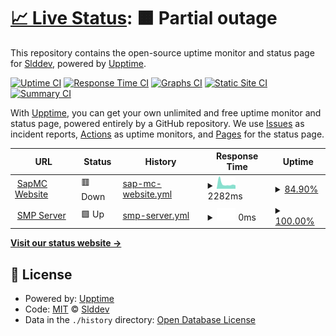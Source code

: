 # [📈 Live Status](https://demo.upptime.js.org): <!--live status--> **🟧 Partial outage**

This repository contains the open-source uptime monitor and status page for [Slddev](https://sappy.ga), powered by [Upptime](https://github.com/upptime/upptime).

[![Uptime CI](https://github.com/Slddev/status-sapmc/workflows/Uptime%20CI/badge.svg)](https://github.com/Slddev/status-sapmc/actions?query=workflow%3A%22Uptime+CI%22)
[![Response Time CI](https://github.com/Slddev/status-sapmc/workflows/Response%20Time%20CI/badge.svg)](https://github.com/Slddev/status-sapmc/actions?query=workflow%3A%22Response+Time+CI%22)
[![Graphs CI](https://github.com/Slddev/status-sapmc/workflows/Graphs%20CI/badge.svg)](https://github.com/Slddev/status-sapmc/actions?query=workflow%3A%22Graphs+CI%22)
[![Static Site CI](https://github.com/Slddev/status-sapmc/workflows/Static%20Site%20CI/badge.svg)](https://github.com/Slddev/status-sapmc/actions?query=workflow%3A%22Static+Site+CI%22)
[![Summary CI](https://github.com/Slddev/status-sapmc/workflows/Summary%20CI/badge.svg)](https://github.com/Slddev/status-sapmc/actions?query=workflow%3A%22Summary+CI%22)

With [Upptime](https://upptime.js.org), you can get your own unlimited and free uptime monitor and status page, powered entirely by a GitHub repository. We use [Issues](https://github.com/Slddev/status-sapmc/issues) as incident reports, [Actions](https://github.com/Slddev/status-sapmc/actions) as uptime monitors, and [Pages](https://demo.upptime.js.org) for the status page.

<!--start: status pages-->
<!-- This summary is generated by Upptime (https://github.com/upptime/upptime) -->
<!-- Do not edit this manually, your changes will be overwritten -->
<!-- prettier-ignore -->
| URL | Status | History | Response Time | Uptime |
| --- | ------ | ------- | ------------- | ------ |
| <img alt="" src="https://favicons.githubusercontent.com/null" height="13"> [SapMC Website](www.sapmc.ga) | 🟥 Down | [sap-mc-website.yml](https://github.com/Slddev/status-sapmc/commits/HEAD/history/sap-mc-website.yml) | <details><summary><img alt="Response time graph" src="./graphs/sap-mc-website/response-time-week.png" height="20"> 2282ms</summary><br><a href="https://uptime.sapmc.ga/history/sap-mc-website"><img alt="Response time 1977" src="https://img.shields.io/endpoint?url=https%3A%2F%2Fraw.githubusercontent.com%2FSlddev%2Fstatus-sapmc%2FHEAD%2Fapi%2Fsap-mc-website%2Fresponse-time.json"></a><br><a href="https://uptime.sapmc.ga/history/sap-mc-website"><img alt="24-hour response time 1574" src="https://img.shields.io/endpoint?url=https%3A%2F%2Fraw.githubusercontent.com%2FSlddev%2Fstatus-sapmc%2FHEAD%2Fapi%2Fsap-mc-website%2Fresponse-time-day.json"></a><br><a href="https://uptime.sapmc.ga/history/sap-mc-website"><img alt="7-day response time 2282" src="https://img.shields.io/endpoint?url=https%3A%2F%2Fraw.githubusercontent.com%2FSlddev%2Fstatus-sapmc%2FHEAD%2Fapi%2Fsap-mc-website%2Fresponse-time-week.json"></a><br><a href="https://uptime.sapmc.ga/history/sap-mc-website"><img alt="30-day response time 1959" src="https://img.shields.io/endpoint?url=https%3A%2F%2Fraw.githubusercontent.com%2FSlddev%2Fstatus-sapmc%2FHEAD%2Fapi%2Fsap-mc-website%2Fresponse-time-month.json"></a><br><a href="https://uptime.sapmc.ga/history/sap-mc-website"><img alt="1-year response time 1977" src="https://img.shields.io/endpoint?url=https%3A%2F%2Fraw.githubusercontent.com%2FSlddev%2Fstatus-sapmc%2FHEAD%2Fapi%2Fsap-mc-website%2Fresponse-time-year.json"></a></details> | <details><summary><a href="https://uptime.sapmc.ga/history/sap-mc-website">84.90%</a></summary><a href="https://uptime.sapmc.ga/history/sap-mc-website"><img alt="All-time uptime 95.45%" src="https://img.shields.io/endpoint?url=https%3A%2F%2Fraw.githubusercontent.com%2FSlddev%2Fstatus-sapmc%2FHEAD%2Fapi%2Fsap-mc-website%2Fuptime.json"></a><br><a href="https://uptime.sapmc.ga/history/sap-mc-website"><img alt="24-hour uptime 99.97%" src="https://img.shields.io/endpoint?url=https%3A%2F%2Fraw.githubusercontent.com%2FSlddev%2Fstatus-sapmc%2FHEAD%2Fapi%2Fsap-mc-website%2Fuptime-day.json"></a><br><a href="https://uptime.sapmc.ga/history/sap-mc-website"><img alt="7-day uptime 84.90%" src="https://img.shields.io/endpoint?url=https%3A%2F%2Fraw.githubusercontent.com%2FSlddev%2Fstatus-sapmc%2FHEAD%2Fapi%2Fsap-mc-website%2Fuptime-week.json"></a><br><a href="https://uptime.sapmc.ga/history/sap-mc-website"><img alt="30-day uptime 96.53%" src="https://img.shields.io/endpoint?url=https%3A%2F%2Fraw.githubusercontent.com%2FSlddev%2Fstatus-sapmc%2FHEAD%2Fapi%2Fsap-mc-website%2Fuptime-month.json"></a><br><a href="https://uptime.sapmc.ga/history/sap-mc-website"><img alt="1-year uptime 95.45%" src="https://img.shields.io/endpoint?url=https%3A%2F%2Fraw.githubusercontent.com%2FSlddev%2Fstatus-sapmc%2FHEAD%2Fapi%2Fsap-mc-website%2Fuptime-year.json"></a></details>
| <img alt="" src="https://favicons.githubusercontent.com/null" height="13"> [SMP Server](smp.sapmc.ga) | 🟩 Up | [smp-server.yml](https://github.com/Slddev/status-sapmc/commits/HEAD/history/smp-server.yml) | <details><summary><img alt="Response time graph" src="./graphs/smp-server/response-time-week.png" height="20"> 0ms</summary><br><a href="https://uptime.sapmc.ga/history/smp-server"><img alt="Response time 147" src="https://img.shields.io/endpoint?url=https%3A%2F%2Fraw.githubusercontent.com%2FSlddev%2Fstatus-sapmc%2FHEAD%2Fapi%2Fsmp-server%2Fresponse-time.json"></a><br><a href="https://uptime.sapmc.ga/history/smp-server"><img alt="24-hour response time 0" src="https://img.shields.io/endpoint?url=https%3A%2F%2Fraw.githubusercontent.com%2FSlddev%2Fstatus-sapmc%2FHEAD%2Fapi%2Fsmp-server%2Fresponse-time-day.json"></a><br><a href="https://uptime.sapmc.ga/history/smp-server"><img alt="7-day response time 0" src="https://img.shields.io/endpoint?url=https%3A%2F%2Fraw.githubusercontent.com%2FSlddev%2Fstatus-sapmc%2FHEAD%2Fapi%2Fsmp-server%2Fresponse-time-week.json"></a><br><a href="https://uptime.sapmc.ga/history/smp-server"><img alt="30-day response time 0" src="https://img.shields.io/endpoint?url=https%3A%2F%2Fraw.githubusercontent.com%2FSlddev%2Fstatus-sapmc%2FHEAD%2Fapi%2Fsmp-server%2Fresponse-time-month.json"></a><br><a href="https://uptime.sapmc.ga/history/smp-server"><img alt="1-year response time 147" src="https://img.shields.io/endpoint?url=https%3A%2F%2Fraw.githubusercontent.com%2FSlddev%2Fstatus-sapmc%2FHEAD%2Fapi%2Fsmp-server%2Fresponse-time-year.json"></a></details> | <details><summary><a href="https://uptime.sapmc.ga/history/smp-server">100.00%</a></summary><a href="https://uptime.sapmc.ga/history/smp-server"><img alt="All-time uptime 100.00%" src="https://img.shields.io/endpoint?url=https%3A%2F%2Fraw.githubusercontent.com%2FSlddev%2Fstatus-sapmc%2FHEAD%2Fapi%2Fsmp-server%2Fuptime.json"></a><br><a href="https://uptime.sapmc.ga/history/smp-server"><img alt="24-hour uptime 100.00%" src="https://img.shields.io/endpoint?url=https%3A%2F%2Fraw.githubusercontent.com%2FSlddev%2Fstatus-sapmc%2FHEAD%2Fapi%2Fsmp-server%2Fuptime-day.json"></a><br><a href="https://uptime.sapmc.ga/history/smp-server"><img alt="7-day uptime 100.00%" src="https://img.shields.io/endpoint?url=https%3A%2F%2Fraw.githubusercontent.com%2FSlddev%2Fstatus-sapmc%2FHEAD%2Fapi%2Fsmp-server%2Fuptime-week.json"></a><br><a href="https://uptime.sapmc.ga/history/smp-server"><img alt="30-day uptime 100.00%" src="https://img.shields.io/endpoint?url=https%3A%2F%2Fraw.githubusercontent.com%2FSlddev%2Fstatus-sapmc%2FHEAD%2Fapi%2Fsmp-server%2Fuptime-month.json"></a><br><a href="https://uptime.sapmc.ga/history/smp-server"><img alt="1-year uptime 100.00%" src="https://img.shields.io/endpoint?url=https%3A%2F%2Fraw.githubusercontent.com%2FSlddev%2Fstatus-sapmc%2FHEAD%2Fapi%2Fsmp-server%2Fuptime-year.json"></a></details>

<!--end: status pages-->

[**Visit our status website →**](https://demo.upptime.js.org)

## 📄 License

- Powered by: [Upptime](https://github.com/upptime/upptime)
- Code: [MIT](./LICENSE) © [Slddev](https://sappy.ga)
- Data in the `./history` directory: [Open Database License](https://opendatacommons.org/licenses/odbl/1-0/)
